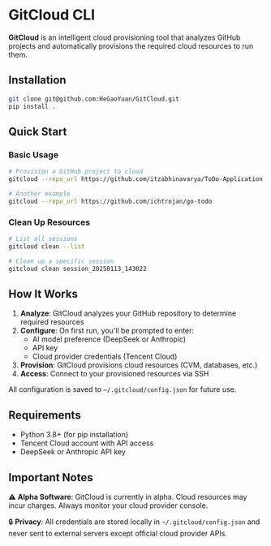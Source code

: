 # GitCloud CLI

**GitCloud** is an intelligent cloud provisioning tool that analyzes GitHub projects and automatically provisions the required cloud resources to run them.

## Installation

```bash
git clone git@github.com:HeGaoYuan/GitCloud.git
pip install .
```

## Quick Start

### Basic Usage

```bash
# Provision a GitHub project to cloud
gitcloud --repo_url https://github.com/itzabhinavarya/ToDo-Application

# Another example
gitcloud --repo_url https://github.com/ichtrojan/go-todo
```

### Clean Up Resources

```bash
# List all sessions
gitcloud clean --list

# Clean up a specific session
gitcloud clean session_20250113_143022
```

## How It Works

1. **Analyze**: GitCloud analyzes your GitHub repository to determine required resources
2. **Configure**: On first run, you'll be prompted to enter:
   - AI model preference (DeepSeek or Anthropic)
   - API key
   - Cloud provider credentials (Tencent Cloud)
3. **Provision**: GitCloud provisions cloud resources (CVM, databases, etc.)
4. **Access**: Connect to your provisioned resources via SSH

All configuration is saved to `~/.gitcloud/config.json` for future use.

## Requirements

- Python 3.8+ (for pip installation)
- Tencent Cloud account with API access
- DeepSeek or Anthropic API key


## Important Notes

⚠️ **Alpha Software**: GitCloud is currently in alpha. Cloud resources may incur charges. Always monitor your cloud provider console.

🔒 **Privacy**: All credentials are stored locally in `~/.gitcloud/config.json` and never sent to external servers except official cloud provider APIs.